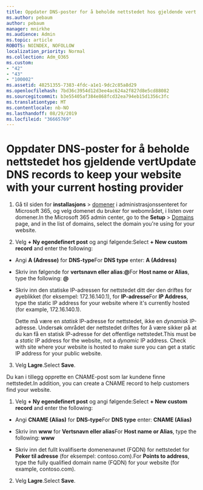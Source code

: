 ```yaml
---
title: Oppdater DNS-poster for å beholde nettstedet hos gjeldende vert
ms.author: pebaum
author: pebaum
manager: mnirkhe
ms.audience: Admin
ms.topic: article
ROBOTS: NOINDEX, NOFOLLOW
localization_priority: Normal
ms.collection: Adm_O365
ms.custom:
- "42"
- "43"
- "100002"
ms.assetid: 48251355-7383-4fdc-a1e1-9dc2c85a8d29
ms.openlocfilehash: 7bd36c3954d12d3ee4ac624a2f827d8e5cd88082
ms.sourcegitcommit: b3e55405af384e868fcd32ea794eb15d1356c3fc
ms.translationtype: MT
ms.contentlocale: nb-NO
ms.lasthandoff: 08/29/2019
ms.locfileid: "36665769"
---
```

# <a name="update-dns-records-to-keep-your-website-with-your-current-hosting-provider"></a><span data-ttu-id="a0f41-102">Oppdater DNS-poster for å beholde nettstedet hos gjeldende vert</span><span class="sxs-lookup"><span data-stu-id="a0f41-102">Update DNS records to keep your website with your current hosting provider</span></span>

1. <span data-ttu-id="a0f41-103">Gå til siden for **installasjons** > [domener](https://portal.office.com/adminportal/home#/Domains) i administrasjonssenteret for Microsoft 365, og velg domenet du bruker for webområdet, i listen over domener.</span><span class="sxs-lookup"><span data-stu-id="a0f41-103">In the Microsoft 365 admin center, go to the **Setup** > [Domains](https://portal.office.com/adminportal/home#/Domains) page, and in the list of domains, select the domain you're using for your website.</span></span>

2. <span data-ttu-id="a0f41-104">Velg **+ Ny egendefinert post** og angi følgende:</span><span class="sxs-lookup"><span data-stu-id="a0f41-104">Select **+ New custom record** and enter the following:</span></span>

  - <span data-ttu-id="a0f41-105">Angi **A (Adresse)** for **DNS-type**</span><span class="sxs-lookup"><span data-stu-id="a0f41-105">For **DNS type** enter: **A (Address)**</span></span>

  - <span data-ttu-id="a0f41-106">Skriv inn følgende for **vertsnavn eller alias**:**@**</span><span class="sxs-lookup"><span data-stu-id="a0f41-106">For **Host name or Alias**, type the following: **@**</span></span>

  - <span data-ttu-id="a0f41-107">Skriv inn den statiske IP-adressen for nettstedet ditt der den driftes for øyeblikket (for eksempel: 172.16.140.1), for **IP-adresse**</span><span class="sxs-lookup"><span data-stu-id="a0f41-107">For **IP Address**, type the static IP address for your website where it's currently hosted (for example, 172.16.140.1).</span></span>

    <span data-ttu-id="a0f41-p101">Dette må være en  *statisk*  IP-adresse for nettstedet, ikke en  *dynamisk*  IP-adresse. Undersøk området der nettstedet driftes for å være sikker på at du kan få en statisk IP-adresse for det offentlige nettstedet.</span><span class="sxs-lookup"><span data-stu-id="a0f41-p101">This must be a  *static*  IP address for the website, not a  *dynamic*  IP address. Check with site where your website is hosted to make sure you can get a static IP address for your public website.</span></span>

3. <span data-ttu-id="a0f41-110">Velg **Lagre**.</span><span class="sxs-lookup"><span data-stu-id="a0f41-110">Select **Save**.</span></span>

<span data-ttu-id="a0f41-111">Du kan i tillegg opprette en CNAME-post som lar kundene finne nettstedet.</span><span class="sxs-lookup"><span data-stu-id="a0f41-111">In addition, you can create a CNAME record to help customers find your website.</span></span>
  
1. <span data-ttu-id="a0f41-112">Velg **+ Ny egendefinert post** og angi følgende:</span><span class="sxs-lookup"><span data-stu-id="a0f41-112">Select **+ New custom record** and enter the following:</span></span>

  - <span data-ttu-id="a0f41-113">Angi **CNAME (Alias)** for **DNS-type**</span><span class="sxs-lookup"><span data-stu-id="a0f41-113">For **DNS type** enter: **CNAME (Alias)**</span></span>

  - <span data-ttu-id="a0f41-114">Skriv inn **www** for **Vertsnavn eller alias**</span><span class="sxs-lookup"><span data-stu-id="a0f41-114">For **Host name or Alias**, type the following: **www**</span></span>

  - <span data-ttu-id="a0f41-115">Skriv inn det fullt kvalifiserte domenenavnet (FQDN) for nettstedet for **Peker til adresse** (for eksempel: contoso.com).</span><span class="sxs-lookup"><span data-stu-id="a0f41-115">For **Points to address**, type the fully qualified domain name (FQDN) for your website (for example, contoso.com).</span></span>

2. <span data-ttu-id="a0f41-116">Velg **Lagre**.</span><span class="sxs-lookup"><span data-stu-id="a0f41-116">Select **Save**.</span></span>
